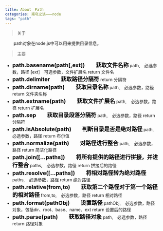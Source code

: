 ```yaml
---
title: About　Path
categories: 甫夸之谈———node
tags: "path"
---
```


> 关于

　　path对象在node.js中可以用来提供目录信息。
> 主要

+	<b style="color:black;font-size:18px;">path.basename(path[,ext])　　获取文件名称</b>
	path,　必选参数，路径 
	[ext]　可选参数，文件扩展名
    return  文件名
    <!-- more -->
+	<b style="color:black;font-size:18px;">path.delimiter　　获取路径分隔符</b>
    return  分隔符
+	<b style="color:black;font-size:18px;">path.dirname(path)　　获取目录名称</b>
	path,　必选参数，路径 
	return  文件夹名称
+	<b style="color:black;font-size:18px;">path.extname(path)　　获取文件扩展名</b>
	path,　必选参数，路径 
	return  扩展名
+	<b style="color:black;font-size:18px;">path.sep　　获取目录段落分隔符</b>
	path,　必选参数，路径 
	return  分隔符
+	<b style="color:black;font-size:18px;">path.isAbsolute(path)　　判断目录是否是绝对路径</b>
	path,　必选参数，路径 
	return  布尔值
+	<b style="color:black;font-size:18px;">path.normalize(path)　　对路径进行整合</b>
	path,　必选参数，路径 
	return  简洁化路径
+	<b style="color:black;font-size:18px;">path.join([...paths])　　将所有提供的路径进行拼接，并进行整合</b>
	paths,　必选参数，路径 
	return  拼接后的路径
+	<b style="color:black;font-size:18px;">path.resolve([...paths])　　将相对路径转为绝对路径</b>
	paths,　必选参数，路径 
	return  绝对路径
+	<b style="color:black;font-size:18px;">path.relative(from,to)　　获取第二个路径对于第一个路径的相对路径</b>
	from,to,　必选参数，路径 
	return  相对路径
+	<b style="color:black;font-size:18px;">path.format(pathObj)　　设置路径</b>
	pathObj,　必选参数，路径对象，包括dir、root、base、name、ext 
	return  设置后的路径
+	<b style="color:black;font-size:18px;">path.parse(path)　　获取路径对象</b>
	path,　必选参数，路径 
	return  路径对象
